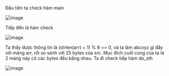 Đầu tiên ta check hàm main 

![image](https://github.com/user-attachments/assets/cb39da15-7f40-408f-b618-a8bcdf0e6af1)

Tiếp đến là hàm check 

![image](https://github.com/user-attachments/assets/2f9511a5-7484-4da9-9f27-ffb911de1ab8)



Ta thấy được thông tin là (strlen(arr) + 1) % 8 == 0, và ta làm abcxyz gì đấy với mảng arr, rồi so sánh với 25 bytes của src. Mục đích cuối cùng của ta là 2 mảng này có các bytes đều bằng nhau. Ta đi check tiếp hàm do_sth 

![image](https://github.com/user-attachments/assets/8a1cb85b-e706-44d2-91a8-3e815e13b9fe)



